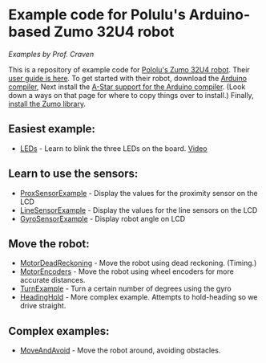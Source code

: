 # Example code for Polulu's Arduino-based Zumo 32U4 robot

*Examples by Prof. Craven*

This is a repository of example code
for [Pololu's Zumo 32U4 robot](https://www.pololu.com/category/170/zumo-32u4-robot).
Their [user guide is here](https://www.pololu.com/docs/0J63). To get
started with their robot, download the
[Arduino compiler](https://www.arduino.cc/en/Main/Software),
Next install the
[A-Star support for the Arduino compiler](https://github.com/pololu/a-star).
(Look down a ways on that page for where to copy things over to install.)
Finally, [install the Zumo library](https://www.pololu.com/docs/0J63/6).

## Easiest example:

* [LEDs](LEDs/LEDs.ino) - Learn to blink the three LEDs on the board. [Video](https://youtu.be/7KgZUn8ATDQ)

## Learn to use the sensors:

* [ProxSensorExample](ProxSensorExample/ProxSensorExample.ino) - Display the values for the proximity sensor on the LCD
* [LineSensorExample](LineSensorExample/LineSensorExample.ino) - Display the values for the line sensors on the LCD
* [GyroSensorExample](GyroSensorExample/GyroSensorExample.ino) - Display robot angle on LCD

## Move the robot:

* [MotorDeadReckoning](MotorDeadReckoning/MotorDeadReckoning.ino) - Move the robot using dead reckoning. (Timing.)
* [MotorEncoders](MotorEncoders/MotorEncoders.ino) - Move the robot using wheel encoders for more accurate distances.
* [TurnExample](TurnExample/TurnExample.ino) - Turn a certain number of degrees using the gyro
* [HeadingHold](HeadingHold/HeadingHold.ino) - More complex example. Attempts to hold-heading so we drive straight.

## Complex examples:

* [MoveAndAvoid](MoveAndAvoid/MoveAndAvoid.ino) - Move the robot around, avoiding obstacles.